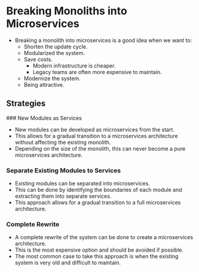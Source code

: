 # Breaking Monoliths into Microservices

- Breaking a monolith into microservices is a good idea when we want to:
  - Shorten the update cycle.
  - Modularized the system.
  - Save costs.
    - Modern infrastructure is cheaper.
    - Legacy teams are often more expensive to maintain.
  - Modernize the system.
  - Being attractive.

## Strategies

### New Modules as Services

- New modules can be developed as microservices from the start.
- This allows for a gradual transition to a microservices architecture without affecting the existing monolith.
- Depending on the size of the monolith, this can never become a pure microservices architecture.

### Separate Existing Modules to Services

- Existing modules can be separated into microservices.
- This can be done by identifying the boundaries of each module and extracting them into separate services.
- This approach allows for a gradual transition to a full microservices architecture.

### Complete Rewrite

- A complete rewrite of the system can be done to create a microservices architecture.
- This is the most expensive option and should be avoided if possible.
- The most common case to take this approach is when the existing system is very old and difficult to maintain.
